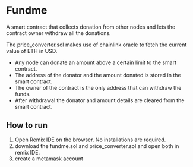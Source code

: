 # Fundme
A smart contract that collects donation from other nodes and lets the contract owner withdraw all the donations.

The price_converter.sol makes use of chainlink oracle to fetch the current value of ETH in USD.

- Any node can donate an amount above a certain limit to the smart contract.
- The address of the donator and the amount donated is stored in the smart contract.
- The owner of the contract is the only address that can withdraw the funds.
- After withdrawal the donator and amount details are cleared from the smart contract.

## How to run
1. Open Remix IDE on the browser. No installations are required.
2. download the fundme.sol and price_converter.sol and open both in remix IDE.
3. create a metamask account
